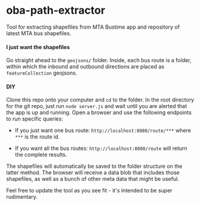 # oba-path-extractor

Tool for extracting shapefiles from MTA Bustime app and repository of latest MTA bus shapefiles.


#### I just want the shapefiles

Go straight ahead to the `geojsons/` folder. Inside, each bus route is a folder, within which the inbound and outbound directions are placed as `featureCollection` geojsons.


#### DIY

Clone this repo onto your computer and `cd` to the folder. In the root directory for the git repo, just run `node server.js` and wait until you are alerted that the app is up and running. Open a browser and use the following endpoints to run specific queries:

- If you just want one bus route:
`http://localhost:8080/route/***` where `***` is the route id.

- If you want all the bus routes:
`http://localhost:8080/route` will return the complete results.

The shapefiles will automatically be saved to the folder structure on the latter method. The browser will receive a data blob that includes those shapefiles, as well as a bunch of other meta data that might be useful.

Feel free to update the tool as you see fit - it's intended to be super rudimentary.
